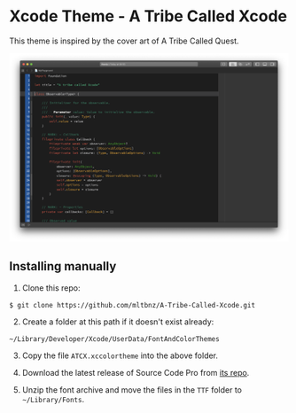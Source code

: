# Xcode Theme - A Tribe Called Xcode 

This theme is inspired by the cover art of A Tribe Called Quest.

![](Preview.png)

## Installing manually

1. Clone this repo:
```
$ git clone https://github.com/mltbnz/A-Tribe-Called-Xcode.git
```

2. Create a folder at this path if it doesn't exist already:
```
~/Library/Developer/Xcode/UserData/FontAndColorThemes
```

3. Copy the file `ATCX.xccolortheme` into the above folder.

4. Download the latest release of Source Code Pro from [its repo](https://github.com/adobe-fonts/source-code-pro).

5. Unzip the font archive and move the files in the `TTF` folder to `~/Library/Fonts`.
